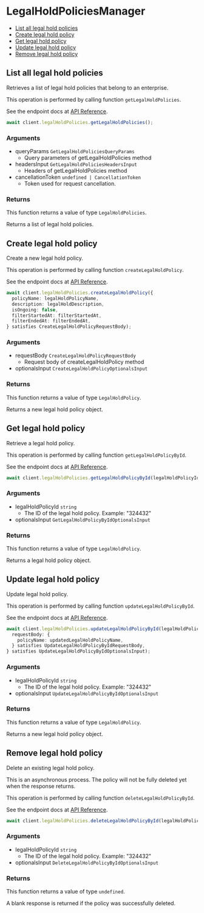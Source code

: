 # LegalHoldPoliciesManager

- [List all legal hold policies](#list-all-legal-hold-policies)
- [Create legal hold policy](#create-legal-hold-policy)
- [Get legal hold policy](#get-legal-hold-policy)
- [Update legal hold policy](#update-legal-hold-policy)
- [Remove legal hold policy](#remove-legal-hold-policy)

## List all legal hold policies

Retrieves a list of legal hold policies that belong to
an enterprise.

This operation is performed by calling function `getLegalHoldPolicies`.

See the endpoint docs at
[API Reference](https://developer.box.com/reference/get-legal-hold-policies/).

<!-- sample get_legal_hold_policies -->

```ts
await client.legalHoldPolicies.getLegalHoldPolicies();
```

### Arguments

- queryParams `GetLegalHoldPoliciesQueryParams`
  - Query parameters of getLegalHoldPolicies method
- headersInput `GetLegalHoldPoliciesHeadersInput`
  - Headers of getLegalHoldPolicies method
- cancellationToken `undefined | CancellationToken`
  - Token used for request cancellation.

### Returns

This function returns a value of type `LegalHoldPolicies`.

Returns a list of legal hold policies.

## Create legal hold policy

Create a new legal hold policy.

This operation is performed by calling function `createLegalHoldPolicy`.

See the endpoint docs at
[API Reference](https://developer.box.com/reference/post-legal-hold-policies/).

<!-- sample post_legal_hold_policies -->

```ts
await client.legalHoldPolicies.createLegalHoldPolicy({
  policyName: legalHoldPolicyName,
  description: legalHoldDescription,
  isOngoing: false,
  filterStartedAt: filterStartedAt,
  filterEndedAt: filterEndedAt,
} satisfies CreateLegalHoldPolicyRequestBody);
```

### Arguments

- requestBody `CreateLegalHoldPolicyRequestBody`
  - Request body of createLegalHoldPolicy method
- optionalsInput `CreateLegalHoldPolicyOptionalsInput`

### Returns

This function returns a value of type `LegalHoldPolicy`.

Returns a new legal hold policy object.

## Get legal hold policy

Retrieve a legal hold policy.

This operation is performed by calling function `getLegalHoldPolicyById`.

See the endpoint docs at
[API Reference](https://developer.box.com/reference/get-legal-hold-policies-id/).

<!-- sample get_legal_hold_policies_id -->

```ts
await client.legalHoldPolicies.getLegalHoldPolicyById(legalHoldPolicyId);
```

### Arguments

- legalHoldPolicyId `string`
  - The ID of the legal hold policy. Example: "324432"
- optionalsInput `GetLegalHoldPolicyByIdOptionalsInput`

### Returns

This function returns a value of type `LegalHoldPolicy`.

Returns a legal hold policy object.

## Update legal hold policy

Update legal hold policy.

This operation is performed by calling function `updateLegalHoldPolicyById`.

See the endpoint docs at
[API Reference](https://developer.box.com/reference/put-legal-hold-policies-id/).

<!-- sample put_legal_hold_policies_id -->

```ts
await client.legalHoldPolicies.updateLegalHoldPolicyById(legalHoldPolicyId, {
  requestBody: {
    policyName: updatedLegalHoldPolicyName,
  } satisfies UpdateLegalHoldPolicyByIdRequestBody,
} satisfies UpdateLegalHoldPolicyByIdOptionalsInput);
```

### Arguments

- legalHoldPolicyId `string`
  - The ID of the legal hold policy. Example: "324432"
- optionalsInput `UpdateLegalHoldPolicyByIdOptionalsInput`

### Returns

This function returns a value of type `LegalHoldPolicy`.

Returns a new legal hold policy object.

## Remove legal hold policy

Delete an existing legal hold policy.

This is an asynchronous process. The policy will not be
fully deleted yet when the response returns.

This operation is performed by calling function `deleteLegalHoldPolicyById`.

See the endpoint docs at
[API Reference](https://developer.box.com/reference/delete-legal-hold-policies-id/).

<!-- sample delete_legal_hold_policies_id -->

```ts
await client.legalHoldPolicies.deleteLegalHoldPolicyById(legalHoldPolicy.id);
```

### Arguments

- legalHoldPolicyId `string`
  - The ID of the legal hold policy. Example: "324432"
- optionalsInput `DeleteLegalHoldPolicyByIdOptionalsInput`

### Returns

This function returns a value of type `undefined`.

A blank response is returned if the policy was
successfully deleted.
